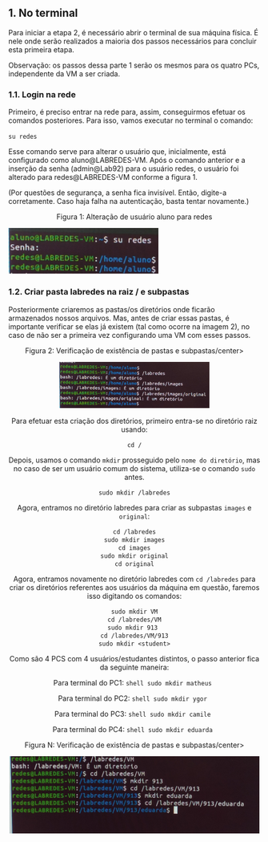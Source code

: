 ## 1.   No terminal

Para iniciar a etapa 2, é necessário abrir o terminal de sua máquina física. É nele onde serão realizados a maioria dos passos necessários para concluir esta primeira etapa. 

Observação: os passos dessa parte 1 serão os mesmos para os quatro PCs, independente da VM a ser criada. 

### 1.1. Login na rede

Primeiro, é preciso entrar na rede para, assim, conseguirmos efetuar os comandos posteriores. Para isso, vamos executar no terminal o comando: 

``su redes``

Esse comando serve para alterar o usuário que, inicialmente, está configurado como aluno@LABREDES-VM. Após o comando anterior e a inserção da senha (admin@Lab92) para o usuário redes, o usuário foi alterado para redes@LABREDES-VM conforme a figura 1.  

(Por questões de segurança, a senha fica invisível. Então, digite-a corretamente. Caso haja falha na autenticação, basta tentar novamente.)

<p><center> Figura 1: Alteração de usuário aluno para redes</center></p>   
   <img src="figures/alteracaoUsuario.jpg" alt=""
    title="Figura 1: Alteração de usuário" width="300" height="auto"/>

### 1.2. Criar pasta labredes na raiz / e subpastas

Posteriormente criaremos as pastas/os diretórios onde ficarão armazenados nossos arquivos. Mas, antes de criar essas pastas, é importante verificar se elas já existem (tal como ocorre na imagem 2), no caso de não ser a primeira vez configurando uma VM com esses passos.

<p><center> Figura 2: Verificação de existência de pastas e subpastas/center></p>   
   <img src="figures/verificacaoExistenciaDiretorios.jpg" alt=""
    title="Figura 2: Verificacao-Existencia-Diretorios" width="300" height="auto"/>

Para efetuar esta criação dos diretórios, primeiro entra-se no diretório raiz usando:


```shell
cd /
```

Depois, usamos o comando ``mkdir`` prosseguido pelo ``nome do diretório``, mas no caso de ser um usuário comum do sistema, utiliza-se o comando ``sudo`` antes. 


```shell
sudo mkdir /labredes
```

Agora, entramos no diretório labredes para criar as subpastas ``images`` e ``original``:


```shell
cd /labredes
sudo mkdir images
cd images
sudo mkdir original
cd original
```

Agora, entramos novamente no diretório labredes com ``cd /labredes`` para criar os diretórios referentes aos usuários da máquina em questão, faremos isso digitando os comandos: 


```shell
sudo mkdir VM
cd /labredes/VM
sudo mkdir 913 
cd /labredes/VM/913
sudo mkdir <student>
```

Como são 4 PCS com 4 usuários/estudantes distintos, o passo anterior fica da seguinte maneira:


Para terminal do PC1: ```shell sudo mkdir matheus ```

Para terminal do PC2: ```shell sudo mkdir ygor ```

Para terminal do PC3: ```shell sudo mkdir camile ```

Para terminal do PC4: ```shell sudo mkdir eduarda ```

<p><center> Figura N: Verificação de existência de pastas e subpastas/center></p>   
   <img src="figures/criacaoPastaAluno4.jpg" alt=""
    title="Figura N: Pasta-Eduarda" width="500" height="auto"/>
